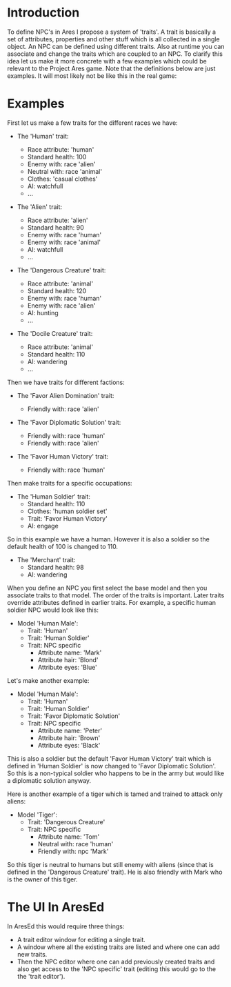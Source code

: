 # Introduction #

To define NPC's in Ares I propose a system of 'traits'. A trait is basically a set of attributes, properties and other stuff which is all collected in a single object. An NPC can be defined using different traits. Also at runtime you can associate and change the traits which are coupled to an NPC. To clarify this idea let us make it more concrete with a few examples which could be relevant to the Project Ares game. Note that the definitions below are just examples. It will most likely not be like this in the real game:

# Examples #

First let us make a few traits for the different races we have:

  * The 'Human' trait:
    * Race attribute: 'human'
    * Standard health: 100
    * Enemy with: race 'alien'
    * Neutral with: race 'animal'
    * Clothes: 'casual clothes'
    * AI: watchfull
    * ...

  * The 'Alien' trait:
    * Race attribute: 'alien'
    * Standard health: 90
    * Enemy with: race 'human'
    * Enemy with: race 'animal'
    * AI: watchfull
    * ...

  * The 'Dangerous Creature' trait:
    * Race attribute: 'animal'
    * Standard health: 120
    * Enemy with: race 'human'
    * Enemy with: race 'alien'
    * AI: hunting
    * ...

  * The 'Docile Creature' trait:
    * Race attribute: 'animal'
    * Standard health: 110
    * AI: wandering
    * ...

Then we have traits for different factions:

  * The 'Favor Alien Domination' trait:
    * Friendly with: race 'alien'

  * The 'Favor Diplomatic Solution' trait:
    * Friendly with: race 'human'
    * Friendly with: race 'alien'

  * The 'Favor Human Victory' trait:
    * Friendly with: race 'human'

Then make traits for a specific occupations:

  * The 'Human Soldier' trait:
    * Standard health: 110
    * Clothes: 'human soldier set'
    * Trait: 'Favor Human Victory'
    * AI: engage

So in this example we have a human. However it is also a soldier so the default health of 100 is changed to 110.

  * The 'Merchant' trait:
    * Standard health: 98
    * AI: wandering

When you define an NPC you first select the base model and then you associate traits to that model. The order of the traits is important. Later traits override attributes defined in earlier traits. For example, a specific human soldier NPC would look like this:

  * Model 'Human Male':
    * Trait: 'Human'
    * Trait: 'Human Soldier'
    * Trait: NPC specific
      * Attribute name: 'Mark'
      * Attribute hair: 'Blond'
      * Attribute eyes: 'Blue'

Let's make another example:

  * Model 'Human Male':
    * Trait: 'Human'
    * Trait: 'Human Soldier'
    * Trait: 'Favor Diplomatic Solution'
    * Trait: NPC specific
      * Attribute name: 'Peter'
      * Attribute hair: 'Brown'
      * Attribute eyes: 'Black'

This is also a soldier but the default 'Favor Human Victory' trait which is defined in 'Human Soldier' is now changed to 'Favor Diplomatic Solution'. So this is a non-typical soldier who happens to be in the army but would like a diplomatic solution anyway.

Here is another example of a tiger which is tamed and trained to attack only aliens:

  * Model 'Tiger':
    * Trait: 'Dangerous Creature'
    * Trait: NPC specific
      * Attribute name: 'Tom'
      * Neutral with: race 'human'
      * Friendly with: npc 'Mark'

So this tiger is neutral to humans but still enemy with aliens (since that is defined in the 'Dangerous Creature' trait). He is also friendly with Mark who is the owner of this tiger.


# The UI In AresEd #

In AresEd this would require three things:
  * A trait editor window for editing a single trait.
  * A window where all the existing traits are listed and where one can add new traits.
  * Then the NPC editor where one can add previously created traits and also get access to the 'NPC specific' trait (editing this would go to the the 'trait editor').